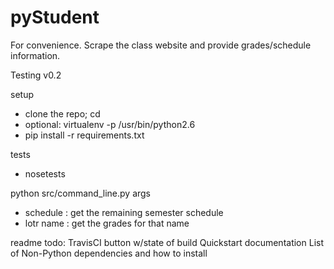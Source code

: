 # pyStudent

For convenience.
Scrape the class website and
provide grades/schedule information.

Testing v0.2

setup
- clone the repo; cd
- optional: virtualenv -p /usr/bin/python2.6
- pip install -r requirements.txt

tests
- nosetests

python src/command_line.py args
- schedule : get the remaining semester schedule
- lotr name : get the grades for that name

readme todo:
TravisCI button w/state of build
Quickstart documentation
List of Non-Python dependencies
and how to install
